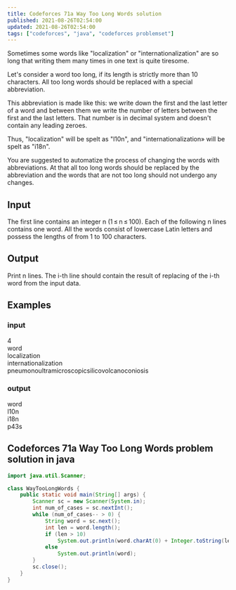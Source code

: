 ```yaml
---
title: Codeforces 71a Way Too Long Words solution
published: 2021-08-26T02:54:00
updated: 2021-08-26T02:54:00
tags: ["codeforces", "java", "codeforces problemset"]
---
```

Sometimes some words like "localization" or 
"internationalization" are so long that writing them many times 
in one text is quite tiresome.


Let's consider a word too long, if its length is strictly more 
than 10 characters. All too long words should be replaced with a 
special abbreviation.

This abbreviation is made like this: we write down the first and 
the last letter of a word and between them we write the number of 
letters between the first and the last letters. That number is in 
decimal system and doesn't contain any leading zeroes.

Thus, "localization" will be spelt as "l10n", and 
"internationalization» will be spelt as "i18n".

You are suggested to automatize the process of changing the words 
with abbreviations. At that all too long words should be replaced 
by the abbreviation and the words that are not too long should 
not undergo any changes.

## Input
The first line contains an integer n (1 ≤ n ≤ 100). Each of the 
following n lines contains one word. All the words consist of 
lowercase Latin letters and possess the lengths of from 1 to 100 
characters.

## Output
Print n lines. The i-th line should contain the result of 
replacing of the i-th word from the input data.

## Examples

### input
4\
word\
localization\
internationalization\
pneumonoultramicroscopicsilicovolcanoconiosis

### output
word\
l10n\
i18n\
p43s

## Codeforces 71a Way Too Long Words problem solution in java
```java
import java.util.Scanner;

class WayTooLongWords {
    public static void main(String[] args) {
        Scanner sc = new Scanner(System.in);
        int num_of_cases = sc.nextInt();
        while (num_of_cases-- > 0) {
            String word = sc.next();
            int len = word.length();
            if (len > 10)
                System.out.println(word.charAt(0) + Integer.toString(len - 2) + word.charAt(len - 1));
            else
                System.out.println(word);
        }
        sc.close();
    }
}
```